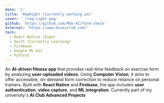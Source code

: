 ```yaml
---
date: '1'
title: 'RepRight (Currently working on)'
cover: './rep-right.png'
github: 'https://github.com/MSU-AI/form-check'
external: 'https://www.msuaiclub.com/'
tech:
  - React Native (Expo)
  - Swift (Currently Learning)
  - Firebase
  - Google ML Kit
  - PyTorch
---
```


An **AI-driven fitness app** that provides real-time feedback on exercise form by analyzing **user-uploaded videos**. Using **Computer Vision**, it aims to offer accessible, on-demand form correction to reduce reliance on personal trainers. Built with **React Native** and **Firebase**, the app includes **user authentication**, **video capture**, and **ML integration**. Currently part of my university's **AI Club Advanced Projects**
